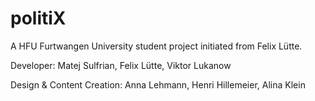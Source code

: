 # politiX

A HFU Furtwangen University student project initiated from Felix Lütte.

Developer:
  Matej Sulfrian,
  Felix Lütte,
  Viktor Lukanow
  
Design & Content Creation:
  Anna Lehmann,
  Henri Hillemeier,
  Alina Klein

